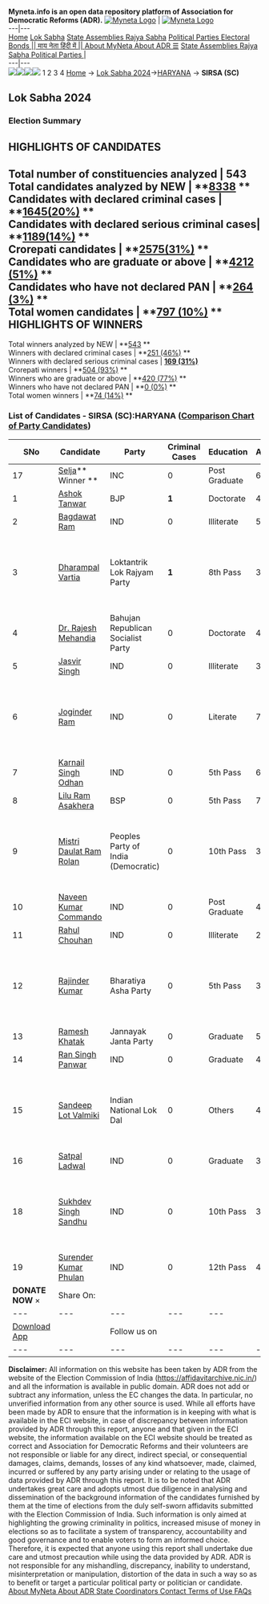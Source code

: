 **Myneta.info is an open data repository platform of Association for Democratic Reforms (ADR).**
[![Myneta Logo](https://www.myneta.info/lib/img/myneta-logo.png)](https://www.myneta.info/) | [![Myneta Logo](https://www.myneta.info/lib/img/adr-logo.png)](https://adrindia.org)  
---|---  
[Home](https://www.myneta.info/) [Lok Sabha](https://www.myneta.info/#ls "Lok Sabha") [ State Assemblies ](https://www.myneta.info/#sa "State Assemblies") [Rajya Sabha](https://www.myneta.info/#rs "Rajya Sabha") [Political Parties ](https://www.myneta.info/party "Political Parties") [ Electoral Bonds ](https://www.myneta.info/electoral_bonds "Electoral Bonds") [ || माय नेता हिंदी में || ](https://translate.google.co.in/translate?prev=hp&hl=en&js=y&u=www.myneta.info&sl=en&tl=hi&history_state0=) [ About MyNeta ](https://adrindia.org/content/about-myneta) [ About ADR ](https://adrindia.org/about-adr/who-we-are) [☰](javascript:void\(0\))
[ State Assemblies ](https://www.myneta.info/#sa "State Assemblies") [ Rajya Sabha ](https://www.myneta.info/#rs "Rajya Sabha") [ Political Parties ](https://www.myneta.info/party "Political Parties")
|   
---|---  
![](https://www.myneta.info/lib/img/banner/banner-1.png)![](https://www.myneta.info/lib/img/banner/banner-2.png)![](https://www.myneta.info/lib/img/banner/banner-3.png)![](https://www.myneta.info/lib/img/banner/banner-4.png)
1  2  3  4 
[Home](https://www.myneta.info/) → [Lok Sabha 2024](https://www.myneta.info/LokSabha2024/)→[HARYANA](https://www.myneta.info/LokSabha2024/index.php?action=show_constituencies&state_id=12) → **SIRSA (SC)**
### 
## Lok Sabha 2024
###  Election Summary 
HIGHLIGHTS OF CANDIDATES  
---  
Total number of constituencies analyzed |  543   
Total candidates analyzed by NEW | **[8338](https://www.myneta.info/LokSabha2024/index.php?action=summary&subAction=candidates_analyzed&sort=candidate#summary) **  
Candidates with declared criminal cases | **[1645(20%)](https://www.myneta.info/LokSabha2024/index.php?action=summary&subAction=crime&sort=candidate#summary) **  
Candidates with declared serious criminal cases| **[1189(14%)](https://www.myneta.info/LokSabha2024/index.php?action=summary&subAction=serious_crime&sort=candidate#summary) **  
Crorepati candidates | **[2575(31%)](https://www.myneta.info/LokSabha2024/index.php?action=summary&subAction=crorepati&sort=candidate#summary) **  
Candidates who are graduate or above | **[4212 (51%)](https://www.myneta.info/LokSabha2024/index.php?action=summary&subAction=education&sort=candidate#summary) **  
Candidates who have not declared PAN | **[264 (3%)](https://www.myneta.info/LokSabha2024/index.php?action=summary&subAction=without_pan&sort=candidate#summary) **  
Total women candidates | **[797 (10%)](https://www.myneta.info/LokSabha2024/index.php?action=summary&subAction=women_candidate&sort=candidate#summary) **  
HIGHLIGHTS OF WINNERS  
---  
Total winners analyzed by NEW | **[543](https://www.myneta.info/LokSabha2024/index.php?action=summary&subAction=winner_analyzed&sort=candidate#summary) **  
Winners with declared criminal cases | **[251 (46%)](https://www.myneta.info/LokSabha2024/index.php?action=summary&subAction=winner_crime&sort=candidate#summary) **  
Winners with declared serious criminal cases | **[169 (31%)](https://www.myneta.info/LokSabha2024/index.php?action=summary&subAction=winner_serious_crime&sort=candidate#summary)**  
Crorepati winners | **[504 (93%)](https://www.myneta.info/LokSabha2024/index.php?action=summary&subAction=winner_crorepati&sort=candidate#summary) **  
Winners who are graduate or above | **[420 (77%)](https://www.myneta.info/LokSabha2024/index.php?action=summary&subAction=winner_education&sort=candidate#summary) **  
Winners who have not declared PAN | **[0 (0%)](https://www.myneta.info/LokSabha2024/index.php?action=summary&subAction=winner_without_pan&sort=candidate#summary) **  
Total women winners | **[74 (14%)](https://www.myneta.info/LokSabha2024/index.php?action=summary&subAction=winner_women&sort=candidate#summary) **  
### List of Candidates - SIRSA (SC):HARYANA ([Comparison Chart of Party Candidates](https://www.myneta.info/LokSabha2024/comparisonchart.php?constituency_id=142))
SNo | Candidate| Party| Criminal Cases| Education| Age| Total Assets| Liabilities  
---|---|---|---|---|---|---|---  
17  | [Selja](https://www.myneta.info/LokSabha2024/candidate.php?candidate_id=8546)** Winner ** | INC | 0 | Post Graduate| 61 | Rs 42,06,55,803 ~ 42 Crore+ | Rs 0 ~   
1  | [Ashok Tanwar](https://www.myneta.info/LokSabha2024/candidate.php?candidate_id=8543) | BJP | **1** | Doctorate| 48 | Rs 6,44,96,209 ~ 6 Crore+ | Rs 76,73,503 ~ 76 Lacs+  
2  | [Bagdawat Ram](https://www.myneta.info/LokSabha2024/candidate.php?candidate_id=8636) | IND | 0 | Illiterate| 59 | Rs 4,60,331 ~ 4 Lacs+ | Rs 0 ~   
3  | [Dharampal Vartia](https://www.myneta.info/LokSabha2024/candidate.php?candidate_id=8641) | Loktantrik Lok Rajyam Party | **1** | 8th Pass| 35 | ![](https://myneta.info/image_v2.php?myneta_folder=LokSabha2024&candidate_id=8641&col=ta) | ![](https://myneta.info/image_v2.php?myneta_folder=LokSabha2024&candidate_id=8641&col=lia)  
4  | [Dr. Rajesh Mehandia](https://www.myneta.info/LokSabha2024/candidate.php?candidate_id=8644) | Bahujan Republican Socialist Party | 0 | Doctorate| 48 | Rs 33,49,000 ~ 33 Lacs+ | Rs 2,60,000 ~ 2 Lacs+  
5  | [Jasvir Singh](https://www.myneta.info/LokSabha2024/candidate.php?candidate_id=8633) | IND | 0 | Illiterate| 39 | Rs 1,55,014 ~ 1 Lacs+ | Rs 0 ~   
6  | [Joginder Ram](https://www.myneta.info/LokSabha2024/candidate.php?candidate_id=8637) | IND | 0 | Literate| 71 | ![](https://myneta.info/image_v2.php?myneta_folder=LokSabha2024&candidate_id=8637&col=ta) | ![](https://myneta.info/image_v2.php?myneta_folder=LokSabha2024&candidate_id=8637&col=lia)  
7  | [Karnail Singh Odhan](https://www.myneta.info/LokSabha2024/candidate.php?candidate_id=8634) | IND | 0 | 5th Pass| 64 | Rs 7,50,000 ~ 7 Lacs+ | Rs 0 ~   
8  | [Lilu Ram Asakhera](https://www.myneta.info/LokSabha2024/candidate.php?candidate_id=8638) | BSP | 0 | 5th Pass| 77 | Rs 54,11,000 ~ 54 Lacs+ | Rs 3,00,000 ~ 3 Lacs+  
9  | [Mistri Daulat Ram Rolan](https://www.myneta.info/LokSabha2024/candidate.php?candidate_id=8640) | Peoples Party of India (Democratic) | 0 | 10th Pass| 39 | ![](https://myneta.info/image_v2.php?myneta_folder=LokSabha2024&candidate_id=8640&col=ta) | ![](https://myneta.info/image_v2.php?myneta_folder=LokSabha2024&candidate_id=8640&col=lia)  
10  | [Naveen Kumar Commando](https://www.myneta.info/LokSabha2024/candidate.php?candidate_id=8639) | IND | 0 | Post Graduate| 40 | Rs 24,11,000 ~ 24 Lacs+ | Rs 0 ~   
11  | [Rahul Chouhan](https://www.myneta.info/LokSabha2024/candidate.php?candidate_id=8635) | IND | 0 | Illiterate| 26 | Rs 74,248 ~ 74 Thou+ | Rs 14,994 ~ 14 Thou+  
12  | [Rajinder Kumar](https://www.myneta.info/LokSabha2024/candidate.php?candidate_id=8643) | Bharatiya Asha Party | 0 | 5th Pass| 37 | ![](https://myneta.info/image_v2.php?myneta_folder=LokSabha2024&candidate_id=8643&col=ta) | ![](https://myneta.info/image_v2.php?myneta_folder=LokSabha2024&candidate_id=8643&col=lia)  
13  | [Ramesh Khatak](https://www.myneta.info/LokSabha2024/candidate.php?candidate_id=8545) | Jannayak Janta Party | 0 | Graduate| 58 | Rs 2,85,17,483 ~ 2 Crore+ | Rs 43,44,165 ~ 43 Lacs+  
14  | [Ran Singh Panwar](https://www.myneta.info/LokSabha2024/candidate.php?candidate_id=8631) | IND | 0 | Graduate| 41 | Rs 60,000 ~ 60 Thou+ | Rs 0 ~   
15  | [Sandeep Lot Valmiki](https://www.myneta.info/LokSabha2024/candidate.php?candidate_id=8544) | Indian National Lok Dal | 0 | Others| 42 | ![](https://myneta.info/image_v2.php?myneta_folder=LokSabha2024&candidate_id=8544&col=ta) | ![](https://myneta.info/image_v2.php?myneta_folder=LokSabha2024&candidate_id=8544&col=lia)  
16  | [Satpal Ladwal](https://www.myneta.info/LokSabha2024/candidate.php?candidate_id=8642) | IND | 0 | Graduate| 38 | Rs 31,62,000 ~ 31 Lacs+ | Rs 0 ~   
18  | [Sukhdev Singh Sandhu](https://www.myneta.info/LokSabha2024/candidate.php?candidate_id=8632) | IND | 0 | 10th Pass| 36 | ![](https://myneta.info/image_v2.php?myneta_folder=LokSabha2024&candidate_id=8632&col=ta) | ![](https://myneta.info/image_v2.php?myneta_folder=LokSabha2024&candidate_id=8632&col=lia)  
19  | [Surender Kumar Phulan](https://www.myneta.info/LokSabha2024/candidate.php?candidate_id=8645) | IND | 0 | 12th Pass| 46 | Rs 10,50,500 ~ 10 Lacs+ | Rs 0 ~   
|  **DONATE NOW** × |  Share On:  | [](https://api.whatsapp.com/send?text=https%3A%2F%2Fmyneta.info%2Fpunjab2022%2Findex.php%3Faction%3Dshow_constituencies%26state_id%3D19) | [](https://www.facebook.com/sharer/sharer.php?u=https%3A%2F%2Fmyneta.info%2Fpunjab2022%2Findex.php%3Faction%3Dshow_constituencies%26state_id%3D19) | [](https://twitter.com/share?url=https%3A%2F%2Fmyneta.info%2Fpunjab2022%2Findex.php%3Faction%3Dshow_constituencies%26state_id%3D19)  
---|---|---|---|---  
| [ Download App ](https://play.google.com/store/apps/details?id=com.webrosoft.myneta1&pcampaignid=pcampaignidMKT-Other-global-all-co-prtnr-py-PartBadge-Mar2515-1) | [](https://play.google.com/store/apps/details?id=com.webrosoft.myneta1&pcampaignid=pcampaignidMKT-Other-global-all-co-prtnr-py-PartBadge-Mar2515-1) |  Follow us on  | [](https://www.facebook.com/adrindia.org/) | [](https://twitter.com/adrspeaks) | [](https://groups.google.com/g/national-election-watch?hl=en&pli=1) | [](https://www.instagram.com/adrspeaks/) | [](https://www.youtube.com/user/adrspeaks) | [](https://sharechat.com/profile/adrspeaks)  
---|---|---|---|---|---|---|---|---  
**Disclaimer:** All information on this website has been taken by ADR from the website of the Election Commission of India (https://affidavitarchive.nic.in/) and all the information is available in public domain. ADR does not add or subtract any information, unless the EC changes the data. In particular, no unverified information from any other source is used. While all efforts have been made by ADR to ensure that the information is in keeping with what is available in the ECI website, in case of discrepancy between information provided by ADR through this report, anyone and that given in the ECI website, the information available on the ECI website should be treated as correct and Association for Democratic Reforms and their volunteers are not responsible or liable for any direct, indirect special, or consequential damages, claims, demands, losses of any kind whatsoever, made, claimed, incurred or suffered by any party arising under or relating to the usage of data provided by ADR through this report. It is to be noted that ADR undertakes great care and adopts utmost due diligence in analysing and dissemination of the background information of the candidates furnished by them at the time of elections from the duly self-sworn affidavits submitted with the Election Commission of India. Such information is only aimed at highlighting the growing criminality in politics, increased misuse of money in elections so as to facilitate a system of transparency, accountability and good governance and to enable voters to form an informed choice. Therefore, it is expected that anyone using this report shall undertake due care and utmost precaution while using the data provided by ADR. ADR is not responsible for any mishandling, discrepancy, inability to understand, misinterpretation or manipulation, distortion of the data in such a way so as to benefit or target a particular political party or politician or candidate. 
[ About MyNeta ](https://adrindia.org/content/about-myneta) [ About ADR ](https://adrindia.org/about-adr/who-we-are) [ State Coordinators ](https://adrindia.org/about-adr/state-coordinators) [ Contact ](https://adrindia.org/contact-us) [ Terms of Use ](https://adrindia.org/content/adr-terms-use) [ FAQs ](https://adrindia.org/content/faqs)
